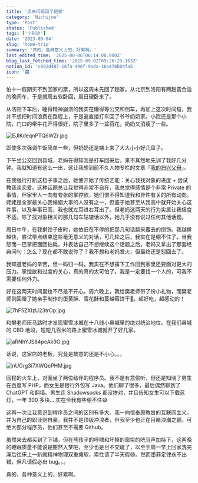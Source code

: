 ```yaml
---
title: '周末闪现回了趟家'
category: 'Nichijou'
type: 'Post'
status: 'Published'
tags: ['小形迹']
date: '2023-09-04'
slug: 'home-trip'
summary: '真的，各种意义上的，好累啊。'
last_edited_time: '2025-08-06T06:14:00.000Z'
blog_last_fetched_time: '2025-09-02T09:26:23.163Z'
notion_id: 'c992d407-16fa-496f-9ada-16a470b84fa5'
icon: '🏛️'
---
```


怕十一假期买不到回家的票，所以这周末先回了趟家。从北京到洛阳有两趟蛮合适的晚间车，于是就周五软卧回，周日硬卧来了。

从洛阳下车后，睡得精神崩溃的我实在懒得等公交和倒车，再加上这次时间短，我并不想把时间浪费在路程上，于是遍直接打车回了爷爷奶奶家。小院还是那个小院，门口的牵牛花开得很好，院子里多了一盆荷花，奶奶又消瘦了一些。

![EJlKdeqnPTQ6WZr.jpg](https://cdn.sa.net/2024/03/16/EJlKdeqnPTQ6WZr.jpg)

即使多次强调午饭简单一些，但奶奶还是端上来了大大小小好几盘子。

下午坐公交回到县城，老妈在得知我是打车回来后，果不其然地先训了我好几分钟。我就知道有这么一出，这让我想到前不久人物专栏的文章「[我的扫兴父母](https://mp.weixin.qq.com/s/po26tiyR32vzWhCA9H6XDg)」。

在我强行打断这档子事之后，她便开始了传统艺能：关心我找对象的进度 + 尝试教我谈恋爱。这种话题总让我觉得非常不自在，我总觉得感情是个非常 Private 的事情，但家里人一向有夸张的掌控欲，她们恨不得知道我和异性有关的所有动向。姥姥是全家最关心我婚姻大事的人没有之一，但鉴于她甚至从我高中就开始关心这件事，以及年事已高，我也就左耳进右耳出了。但老妈这两天的行为实属让我极度不适。除了找对象相关的那几句车轱辘话以外，她几乎没有说过任何其他话题。

周日中午，在我擀饺子皮时，她依旧在不停的把那几句话翻来覆去的捯饬。我越擀越快，尝试早点结束这些毫无意义的对话，可几轮之后，我实在是绷不住了。当我怒而一巴掌把面团拍扁，并表达自己不想继续这个话题之后，老妈又拿出了那套经典问句：怎么？现在都不敢说你了？我不想和老妈发火，但最终还是怼回去了。

我知道老妈的辛苦，但一码归一码，我实在不想撂下工作回到家里还要面对更大的压力。掌控欲和过度的关心，真的真的太可怕了。我是一定要找一个人的，可我不需要任何外力。

好在这两天时间里也不尽是不开心。周六晚上，我给樊老师带了份小礼物，而樊老师则回赠了她亲手制作的蛋黄酥、雪花酥和蔓越莓饼干🥹。超好吃，超感动的！

![7hF5ZXIzU23trOp.jpg](https://cdn.sa.net/2024/03/16/7hF5ZXIzU23trOp.jpg)

和樊老师压马路时才发现蜜雪冰城在十八线小县城里的绝对统治地位。在我们县城的 CBD 地段，短短几百米的路上蜜雪冰城就开了好几家。

![aRNhYJS84peAk9G.jpg](https://cdn.sa.net/2024/03/16/aRNhYJS84peAk9G.jpg)

话说，这家店的老板，究竟是故意的还是不小心。。。

![nUGrg3i7XWQePHM.jpg](https://cdn.sa.net/2024/03/16/nUGrg3i7XWQePHM.jpg)

回程的火车上，对面坐了两位结伴的程序员。我不是有意偷听，但还是知晓了男生在百度写 PHP，而女生是银行外包写 Java。他们聊了很多，最后偶然聊到了 ChatGPT 和翻墙。男生连 Shadowsocks 都没拼对，并且告知女生可以下载蓝灯，一年 300 多块… 实在令我有些绷不住😅

这再一次让我意识到程序员之间的区别有多大。我一向信奉原教旨的互联网主义，并为自己的职业则自豪。我并不是顶级冲浪者，但我至少也正在目睹浪潮之巅。可绝大部分程序员，他们甚至不需要 Github。

虽然来去都买到了下铺，但在熊孩子的呼啸和坏掉的窗帘的咣当声加持下，这两晚的睡眠质量不能说是酣然入梦吧，至少也是目不交睫了，以至于周一早上回家洗完澡后往床上一趴就精神物理双重瘫软，索性请了半天假😅。然而墨菲定律永不出错，但凡请假必出 bug。。。

真的，各种意义上的，好累啊。
